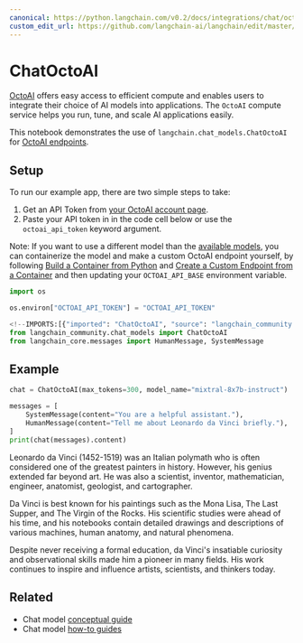 ```yaml
---
canonical: https://python.langchain.com/v0.2/docs/integrations/chat/octoai/
custom_edit_url: https://github.com/langchain-ai/langchain/edit/master/docs/docs/integrations/chat/octoai.ipynb
---
```


# ChatOctoAI

[OctoAI](https://docs.octoai.cloud/docs) offers easy access to efficient compute and enables users to integrate their choice of AI models into applications. The `OctoAI` compute service helps you run, tune, and scale AI applications easily.

This notebook demonstrates the use of `langchain.chat_models.ChatOctoAI` for [OctoAI endpoints](https://octoai.cloud/text).

## Setup

To run our example app, there are two simple steps to take:

1. Get an API Token from [your OctoAI account page](https://octoai.cloud/settings).
2. Paste your API token in in the code cell below or use the `octoai_api_token` keyword argument.

Note: If you want to use a different model than the [available models](https://octoai.cloud/text?selectedTags=Chat), you can containerize the model and make a custom OctoAI endpoint yourself, by following [Build a Container from Python](https://octo.ai/docs/bring-your-own-model/advanced-build-a-container-from-scratch-in-python) and [Create a Custom Endpoint from a Container](https://octo.ai/docs/bring-your-own-model/create-custom-endpoints-from-a-container/create-custom-endpoints-from-a-container) and then updating your `OCTOAI_API_BASE` environment variable.

```python
import os

os.environ["OCTOAI_API_TOKEN"] = "OCTOAI_API_TOKEN"
```

```python
<!--IMPORTS:[{"imported": "ChatOctoAI", "source": "langchain_community.chat_models", "docs": "https://api.python.langchain.com/en/latest/chat_models/langchain_community.chat_models.octoai.ChatOctoAI.html", "title": "ChatOctoAI"}, {"imported": "HumanMessage", "source": "langchain_core.messages", "docs": "https://api.python.langchain.com/en/latest/messages/langchain_core.messages.human.HumanMessage.html", "title": "ChatOctoAI"}, {"imported": "SystemMessage", "source": "langchain_core.messages", "docs": "https://api.python.langchain.com/en/latest/messages/langchain_core.messages.system.SystemMessage.html", "title": "ChatOctoAI"}]-->
from langchain_community.chat_models import ChatOctoAI
from langchain_core.messages import HumanMessage, SystemMessage
```

## Example

```python
chat = ChatOctoAI(max_tokens=300, model_name="mixtral-8x7b-instruct")
```

```python
messages = [
    SystemMessage(content="You are a helpful assistant."),
    HumanMessage(content="Tell me about Leonardo da Vinci briefly."),
]
print(chat(messages).content)
```

Leonardo da Vinci (1452-1519) was an Italian polymath who is often considered one of the greatest painters in history. However, his genius extended far beyond art. He was also a scientist, inventor, mathematician, engineer, anatomist, geologist, and cartographer.

Da Vinci is best known for his paintings such as the Mona Lisa, The Last Supper, and The Virgin of the Rocks. His scientific studies were ahead of his time, and his notebooks contain detailed drawings and descriptions of various machines, human anatomy, and natural phenomena.

Despite never receiving a formal education, da Vinci's insatiable curiosity and observational skills made him a pioneer in many fields. His work continues to inspire and influence artists, scientists, and thinkers today.

## Related

- Chat model [conceptual guide](/docs/concepts/#chat-models)
- Chat model [how-to guides](/docs/how_to/#chat-models)